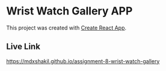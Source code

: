 # Wrist Watch Gallery APP

This project was created with [Create React App](https://github.com/facebook/create-react-app).

## Live Link

https://mdxshakil.github.io/assignment-8-wrist-watch-gallery
